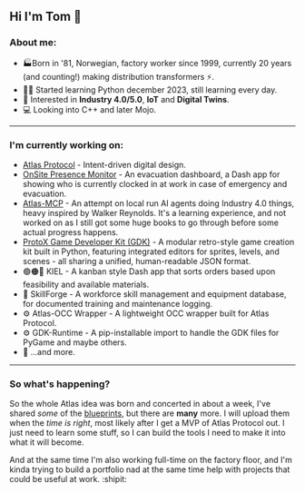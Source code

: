 ## Hi I'm Tom 👋

### About me:
- 🏭Born in '81, Norwegian, factory worker since 1999, currently 20 years (and counting!) making distribution transformers ⚡.
- 👨‍💻 Started learning Python december 2023, still learning every day.
- 🔗 Interested in **Industry 4.0/5.0**, **IoT** and **Digital Twins**.
- 💻 Looking into C++ and later Mojo.

---

### I'm currently working on:
- [Atlas Protocol](https://github.com/ProtoXCode/Atlas-Protocol) - Intent-driven digital design.
- [OnSite Presence Monitor](https://github.com/ProtoXCode/OnSite-Presence-Monitor) - An evacuation dashboard, a Dash app for showing who is currently clocked in at work in case of emergency and evacuation.
- [Atlas-MCP](https://github.com/ProtoXCode/Atlas-MCP) - An attempt on local run AI agents doing Industry 4.0 things, heavy inspired by Walker Reynolds. It's a learning experience, and not worked on as I still got some huge books to go through before some actual progress happens.
- [ProtoX Game Developer Kit (GDK)](https://github.com/ProtoXCode/Protox_GDK) - A modular retro-style game creation kit built in Python, featuring integrated editors for sprites, levels, and scenes - all sharing a unified, human-readable JSON format.
- 🟢🟠🔴 KIEL - A kanban style Dash app that sorts orders based upon feasibility and available materials.
- 📔 SkillForge - A workforce skill management and equipment database, for documented training and maintenance logging.
- ⚙️ Atlas-OCC Wrapper - A lightweight OCC wrapper built for Atlas Protocol.
- ⚙️ GDK-Runtime - A pip-installable import to handle the GDK files for PyGame and maybe others.
- 🚧 ...and more.

---

### So what's happening?
So the whole Atlas idea was born and concerted in about a week, I've shared *some* of the [blueprints](https://github.com/ProtoXCode/Atlas-Protocol/tree/main/docs/blueprints), but there are **many** more.
I will upload them when the *time is right*, most likely after I get a MVP of Atlas Protocol out. I just need to learn some stuff,
so I can build the tools I need to make it into what it will become.

And at the same time I'm also working full-time on the factory floor, and I'm kinda trying to build a portfolio nad at the same
time help with projects that could be useful at work. :shipit:
